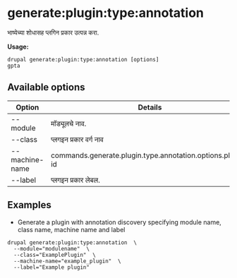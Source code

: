 # generate:plugin:type:annotation
भाष्येच्या शोधासह प्लगिन प्रकार उत्पन्न करा.

**Usage:**
```
drupal generate:plugin:type:annotation [options]
gpta
```

## Available options
Option | Details
-------|-------------
--module | मॉड्यूलचे नाव.
--class | प्लगइन प्रकार वर्ग नाव
--machine-name | commands.generate.plugin.type.annotation.options.plugin-id
--label | प्लगइन प्रकार लेबल.

## Examples
* Generate a plugin with annotation discovery specifying module name, class name, machine name and label
```
drupal generate:plugin:type:annotation  \
  --module="modulename"  \
  --class="ExamplePlugin"  \
  --machine-name="example_plugin"  \
  --label="Example plugin"
```
